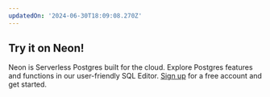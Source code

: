 ```yaml
---
updatedOn: '2024-06-30T18:09:08.270Z'
---
```


## Try it on Neon!

Neon is Serverless Postgres built for the cloud. Explore Postgres features and functions in our user-friendly SQL Editor. [Sign up](https://console.neon.tech/signup) for a free account and get started.
